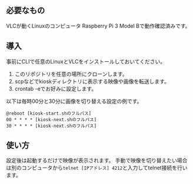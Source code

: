 ## 必要なもの
VLCが動くLinuxのコンピュータ
Raspberry Pi 3 Model Bで動作確認済みです。

## 導入
事前にCLIで任意のLinuxとVLCをインストールしておいてください。

1. このリポジトリを任意の場所にクローンします。
2. scpなどでkioskディレクトリに表示する映像や画像を転送します。
3. crontab -eでお好みに設定します。

以下は毎時00分と30分に画像を切り替える設定の例です。
```
@reboot [kiosk-start.shのフルパス]
00 * * * * [kiosk-next.shのフルパス]
30 * * * * [kiosk-next.shのフルパス]
```

## 使い方
設定後は起動するだけで映像が表示されます。
手動で映像を切り替えたい場合は別のコンピュータから`telnet [IPアドレス] 4212`と入力してtelnet接続を行います。